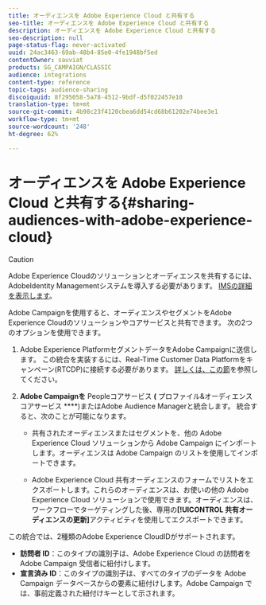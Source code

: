 ```yaml
---
title: オーディエンスを Adobe Experience Cloud と共有する
seo-title: オーディエンスを Adobe Experience Cloud と共有する
description: オーディエンスを Adobe Experience Cloud と共有する
seo-description: null
page-status-flag: never-activated
uuid: 24ac3463-69ab-48b4-85e0-4fe1948bf5ed
contentOwner: sauviat
products: SG_CAMPAIGN/CLASSIC
audience: integrations
content-type: reference
topic-tags: audience-sharing
discoiquuid: 8f295058-5a78-4512-9bdf-d5f022457e10
translation-type: tm+mt
source-git-commit: 4b98c23f4120cbea6dd54cd68b61202e74bee3e1
workflow-type: tm+mt
source-wordcount: '248'
ht-degree: 62%

---
```



# オーディエンスを Adobe Experience Cloud と共有する{#sharing-audiences-with-adobe-experience-cloud}

>[!CAUTION]
>
>Adobe Experience Cloudのソリューションとオーディエンスを共有するには、AdobeIdentity Managementシステムを導入する必要があります。 [IMSの詳細を表示します](../../integrations/using/about-adobe-id.md)。

Adobe Campaignを使用すると、オーディエンスやセグメントをAdobe Experience Cloudのソリューションやコアサービスと共有できます。 次の2つのオプションを使用できます。

1. Adobe Experience PlatformセグメントデータをAdobe Campaignに送信します。 この統合を実装するには、Real-Time Customer Data Platformをキャンペーン(RTCDP)に接続する必要があります。 [詳しくは、この節](https://docs.adobe.com/content/help/ja-JP/experience-platform/rtcdp/destinations/destinations-cat/adobe-destinations/adobe-campaign-destination.html)を参照してください。


1. **Adobe Campaignを** Peopleコアサービス **(** プロファイル&amp;オーディエンスコアサービス ****)またはAdobe Audience Managerと統合します。 統合すると、次のことが可能になります。

   * 共有されたオーディエンスまたはセグメントを、他の Adobe Experience Cloud ソリューションから Adobe Campaign にインポートします。オーディエンスは Adobe Campaign のリストを使用してインポートできます。

   * Adobe Experience Cloud 共有オーディエンスのフォームでリストをエクスポートします。これらのオーディエンスは、お使いの他の Adobe Experience Cloud ソリューションで使用できます。オーディエンスは、ワークフローでターゲティングした後、専用の&#x200B;**[!UICONTROL 共有オーディエンスの更新]**&#x200B;アクティビティを使用してエクスポートできます。

この統合では、2種類のAdobe Experience CloudIDがサポートされます。

* **訪問者 ID**：このタイプの識別子は、Adobe Experience Cloud の訪問者を Adobe Campaign 受信者に紐付けします。
* **宣言済み ID**：このタイプの識別子は、すべてのタイプのデータを Adobe Campaign データベースからの要素に紐付けします。Adobe Campaign では、事前定義された紐付けキーとして示されます。
